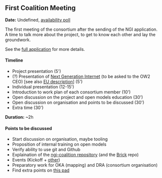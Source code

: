 ## First Coalition Meeting

**Date:** Undefined, [availability poll](https://framadate.org/ETaPHgpPmvgpPUyj)

The first meeting of the consortium after the sending of the NGI application. A time to talk more about the project, to get to know
each other and lay the groundwork.

See the [full application](/activity/ngi-application.md) for more details.

#### Timeline

- Project presentation (5')
- (?) Presentation of [Next Generation Internet](https://www.ngi.eu/) (to be asked to the OW2 CEO) \[see also [EU description](https://digital-strategy.ec.europa.eu/en/policies/next-generation-internet-initiative)] (5')
- Individual presentation (12-15')
- Introduction to work plan of each consortium member (10')
- Open discussion on the project and open models education (30')
- Open discussion on organisation and points to be discussed (30')
- Extra time (30')

**Duration:** ~2h

#### Points to be discussed

- Start discussion on organisation, maybe tooling
- Proposition of internal training on open models
- Verify ability to use git and Github
- Explaination of the [ngi-coalition repository](https://github.com/Open-Models/ngi-coalition) (and the [Brick](https://github.com/Open-Models/Brique) repo)
- Events (Kickoff + [other](/activity/events))
- Preparatory work for OKA (mapping) and DRA (consortium organisation)
- Find extra points on [this pad](https://mensuel.framapad.org/p/open-models-ngi-first-meeting-a3l6)
